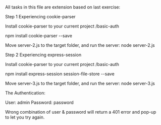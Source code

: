 All tasks in this file are extension based on last exercise:

Step 1 Experiencing cookie-parser

 Install cookie-parser to your current project /basic-auth
  
  npm install cookie-parser --save

 Move server-2.js to the target folder, and run the server:
  node server-2.js

Step 2 Experiencing express-session

 Install cookie-parser to your current project /basic-auth

  npm install express-session session-file-store --save
  
 Move server-3.js to the target folder, and run the server:
  node server-3.js

The Authentication:

  User: admin
  Password: password 

 Wrong combination of user & password will return a 401 error and pop-up to let you try again.
